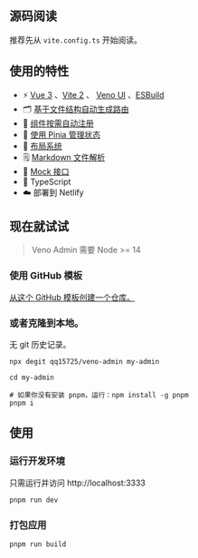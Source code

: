 ## 源码阅读

推荐先从 `vite.config.ts` 开始阅读。

## 使用的特性

- ⚡️ [Vue 3](https://github.com/vuejs/vue-next) 、[Vite 2](https://github.com/vitejs/vite) 、 [Veno UI](https://github.com/qq15725/veno-ui) 、[ESBuild](https://github.com/evanw/esbuild)
- 🗂 [基于文件结构自动生成路由](https://github.com/qq15725/veno-admin/blob/master/src/pages)
- 👣 [组件按需自动注册](https://github.com/qq15725/veno-admin/blob/master/src/components)
- 🍍 [使用 Pinia 管理状态](https://pinia.esm.dev) 
- 📑 [布局系统](https://github.com/qq15725/veno-admin/blob/master/src/layouts)
- 🗒 [Markdown 文件解析](https://github.com/qq15725/veno-ui/tree/master/packages/vite-plugin-markdown)
- 🐔 [Mock 接口](https://github.com/vbenjs/vite-plugin-mock)
- 🦾 TypeScript
- ☁️ 部署到 Netlify

## 现在就试试

> Veno Admin 需要 Node >= 14

### 使用 GitHub 模板

[从这个 GitHub 模板创建一个仓库。](https://github.com/qq15725/veno-admin/generate)

### 或者克隆到本地。

无 git 历史记录。

```shell
npx degit qq15725/veno-admin my-admin

cd my-admin

# 如果你没有安装 pnpm，运行：npm install -g pnpm
pnpm i
```

## 使用

### 运行开发环境

只需运行并访问 http://localhost:3333

```bash
pnpm run dev
```

### 打包应用

```bash
pnpm run build
```